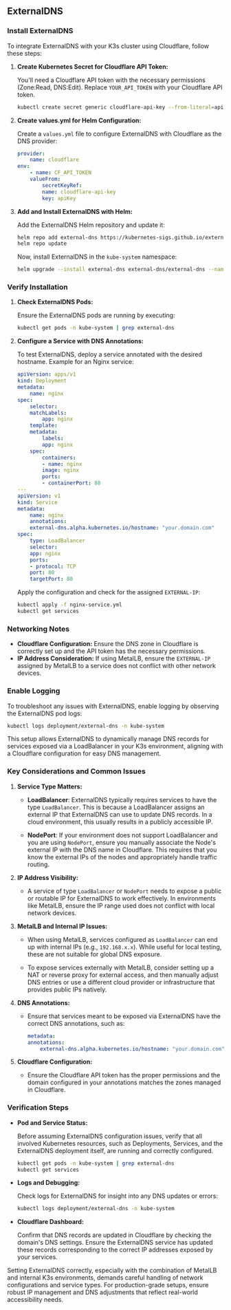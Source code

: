 ## ExternalDNS

### Install ExternalDNS

To integrate ExternalDNS with your K3s cluster using Cloudflare, follow these steps:

1. **Create Kubernetes Secret for Cloudflare API Token:**

    You'll need a Cloudflare API token with the necessary permissions (Zone:Read, DNS:Edit). Replace `YOUR_API_TOKEN` with your Cloudflare API token.

    ```bash
    kubectl create secret generic cloudflare-api-key --from-literal=apiKey=YOUR_API_TOKEN -n kube-system
    ```

2. **Create values.yml for Helm Configuration:**

    Create a `values.yml` file to configure ExternalDNS with Cloudflare as the DNS provider:

    ```yaml
    provider:
        name: cloudflare
    env:
        - name: CF_API_TOKEN
        valueFrom:
            secretKeyRef:
            name: cloudflare-api-key
            key: apiKey
    ```

3. **Add and Install ExternalDNS with Helm:**

    Add the ExternalDNS Helm repository and update it:

    ```bash
    helm repo add external-dns https://kubernetes-sigs.github.io/external-dns/
    helm repo update
    ```

    Now, install ExternalDNS in the `kube-system` namespace:

    ```bash
    helm upgrade --install external-dns external-dns/external-dns --namespace kube-system --values values.yml
    ```

### Verify Installation

1. **Check ExternalDNS Pods:**

    Ensure the ExternalDNS pods are running by executing:

    ```bash
    kubectl get pods -n kube-system | grep external-dns
    ```

2. **Configure a Service with DNS Annotations:**

    To test ExternalDNS, deploy a service annotated with the desired hostname. Example for an Nginx service:

    ```yaml
    apiVersion: apps/v1
    kind: Deployment
    metadata:
        name: nginx
    spec:
        selector:
        matchLabels:
            app: nginx
        template:
        metadata:
            labels:
            app: nginx
        spec:
            containers:
            - name: nginx
            image: nginx
            ports:
            - containerPort: 80
    ---
    apiVersion: v1
    kind: Service
    metadata:
        name: nginx
        annotations:
        external-dns.alpha.kubernetes.io/hostname: "your.domain.com"
    spec:
        type: LoadBalancer
        selector:
        app: nginx
        ports:
        - protocol: TCP
        port: 80
        targetPort: 80
    ```

    Apply the configuration and check for the assigned `EXTERNAL-IP`:

    ```bash
    kubectl apply -f nginx-service.yml
    kubectl get services
    ```

### Networking Notes

- **Cloudflare Configuration:**
  Ensure the DNS zone in Cloudflare is correctly set up and the API token has the necessary permissions.
- **IP Address Consideration:**
  If using MetalLB, ensure the `EXTERNAL-IP` assigned by MetalLB to a service does not conflict with other network devices.

### Enable Logging

To troubleshoot any issues with ExternalDNS, enable logging by observing the ExternalDNS pod logs:

```bash
kubectl logs deployment/external-dns -n kube-system
```

This setup allows ExternalDNS to dynamically manage DNS records for services exposed via a LoadBalancer in your K3s environment, aligning with a Cloudflare configuration for easy DNS management.

### Key Considerations and Common Issues

1. **Service Type Matters:**

   - **LoadBalancer**: ExternalDNS typically requires services to have the type `LoadBalancer`. This is because a LoadBalancer assigns an external IP that ExternalDNS can use to update DNS records. In a cloud environment, this usually results in a publicly accessible IP.

   - **NodePort**: If your environment does not support LoadBalancer and you are using `NodePort`, ensure you manually associate the Node's external IP with the DNS name in Cloudflare. This requires that you know the external IPs of the nodes and appropriately handle traffic routing.

2. **IP Address Visibility:**

   - A service of type `LoadBalancer` or `NodePort` needs to expose a public or routable IP for ExternalDNS to work effectively. In environments like MetalLB, ensure the IP range used does not conflict with local network devices.

3. **MetalLB and Internal IP Issues:**

   - When using MetalLB, services configured as `LoadBalancer` can end up with internal IPs (e.g., `192.168.x.x`). While useful for local testing, these are not suitable for global DNS exposure.

   - To expose services externally with MetalLB, consider setting up a NAT or reverse proxy for external access, and then manually adjust DNS entries or use a different cloud provider or infrastructure that provides public IPs natively.

4. **DNS Annotations:**

    - Ensure that services meant to be exposed via ExternalDNS have the correct DNS annotations, such as:

        ```yaml
        metadata:
        annotations:
            external-dns.alpha.kubernetes.io/hostname: "your.domain.com"
        ```

5. **Cloudflare Configuration:**

   - Ensure the Cloudflare API token has the proper permissions and the domain configured in your annotations matches the zones managed in Cloudflare.

### Verification Steps

- **Pod and Service Status:**

    Before assuming ExternalDNS configuration issues, verify that all involved Kubernetes resources, such as Deployments, Services, and the ExternalDNS deployment itself, are running and correctly configured.

    ```bash
    kubectl get pods -n kube-system | grep external-dns
    kubectl get services
    ```

- **Logs and Debugging:**

    Check logs for ExternalDNS for insight into any DNS updates or errors:

    ```bash
    kubectl logs deployment/external-dns -n kube-system
    ```

- **Cloudflare Dashboard:**

  Confirm that DNS records are updated in Cloudflare by checking the domain's DNS settings. Ensure the ExternalDNS service has updated these records corresponding to the correct IP addresses exposed by your services.

Setting ExternalDNS correctly, especially with the combination of MetalLB and internal K3s environments, demands careful handling of network configurations and service types. For production-grade setups, ensure robust IP management and DNS adjustments that reflect real-world accessibility needs.
